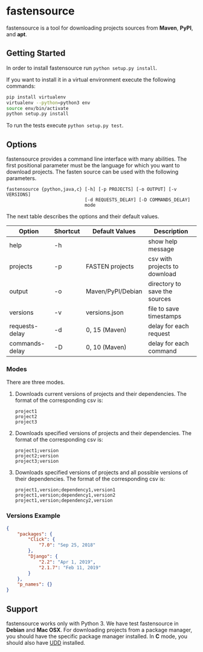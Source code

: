 # fastensource

fastensource is a tool for downloading projects sources
from **Maven**, **PyPI**, and **apt**.

## Getting Started

In order to install fastensource run `python setup.py install`.

If you want to install it in a virtual environment execute
the following commands:

```bash
pip install virtualenv
virtualenv --python=python3 env
source env/bin/activate
python setup.py install
```
To run the tests execute `python setup.py test`.

## Options

fastensource provides a command line interface with many abilities.
The first positional parameter must be the language for which you want to
download projects. The fasten source can be used with the following
parameters.

```
fastensource {python,java,c} [-h] [-p PROJECTS] [-o OUTPUT] [-v VERSIONS]
                             [-d REQUESTS_DELAY] [-D COMMANDS_DELAY]
                             mode

```

The next table describes the options and their default values.

| Option         | Shortcut | Default Values    | Description                   |
|----------------|----------|-------------------|-------------------------------|
| help           | -h       |                   | show help message             |
| projects       | -p       | FASTEN projects   | csv with projects to download |
| output         | -o       | Maven/PyPI/Debian | directory to save the sources |
| versions       | -v       | versions.json     | file to save timestamps       |
| requests-delay | -d       | 0, 15 (Maven)     | delay for each request        |
| commands-delay | -D       | 0, 10 (Maven)     | delay for each command        |

### Modes

There are three modes.

1. Downloads current versions of projects and their dependencies.
The format of the corresponding csv is:

    ```
    project1
    project2
    project3
    ```
2. Downloads specified versions of projects and their dependencies.
The format of the corresponding csv is:

    ```
    project1;version
    project2;version
    project3;version
    ```
3. Downloads specified versions of projects and all possible versions
of their dependencies. The format of the corresponding csv is:

    ```
    project1,version;dependency1,version1
    project1,version;dependency1,version2
    project1,version;dependency2,version
    ```

### Versions Example

```json
{
    "packages": {
        "Click": {
            "7.0": "Sep 25, 2018"
        },
        "Django": {
            "2.2": "Apr 1, 2019",
            "2.1.7": "Feb 11, 2019"
        }
    },
    "p_names": {}
}
```

## Support

fastensource works only with Python 3.
We have test fastensource in __Debian__ and __Mac OSX__.
For downloading projects from a package manager, you should have
the specific package manager installed.
In __C__ mode, you should also have
[UDD](https://wiki.debian.org/UltimateDebianDatabase/) installed.
